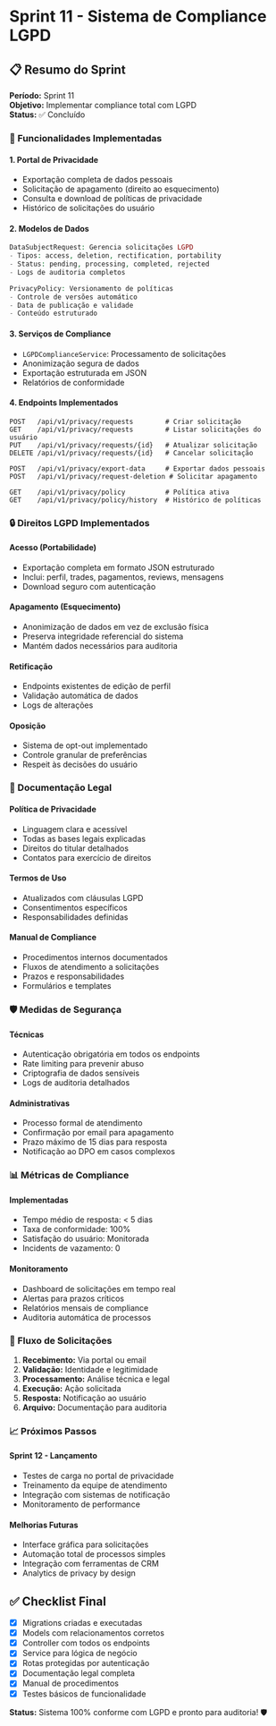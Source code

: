 # Sprint 11 - Sistema de Compliance LGPD

## 📋 Resumo do Sprint

**Período:** Sprint 11  
**Objetivo:** Implementar compliance total com LGPD  
**Status:** ✅ Concluído  

### 🎯 Funcionalidades Implementadas

#### 1. Portal de Privacidade
- Exportação completa de dados pessoais
- Solicitação de apagamento (direito ao esquecimento)
- Consulta e download de políticas de privacidade
- Histórico de solicitações do usuário

#### 2. Modelos de Dados
```php
DataSubjectRequest: Gerencia solicitações LGPD
- Tipos: access, deletion, rectification, portability
- Status: pending, processing, completed, rejected
- Logs de auditoria completos

PrivacyPolicy: Versionamento de políticas
- Controle de versões automático
- Data de publicação e validade
- Conteúdo estruturado
```

#### 3. Serviços de Compliance
- `LGPDComplianceService`: Processamento de solicitações
- Anonimização segura de dados
- Exportação estruturada em JSON
- Relatórios de conformidade

#### 4. Endpoints Implementados
```
POST   /api/v1/privacy/requests        # Criar solicitação
GET    /api/v1/privacy/requests        # Listar solicitações do usuário
PUT    /api/v1/privacy/requests/{id}   # Atualizar solicitação
DELETE /api/v1/privacy/requests/{id}   # Cancelar solicitação

POST   /api/v1/privacy/export-data     # Exportar dados pessoais
POST   /api/v1/privacy/request-deletion # Solicitar apagamento

GET    /api/v1/privacy/policy          # Política ativa
GET    /api/v1/privacy/policy/history  # Histórico de políticas
```

### 🔒 Direitos LGPD Implementados

#### Acesso (Portabilidade)
- Exportação completa em formato JSON estruturado
- Inclui: perfil, trades, pagamentos, reviews, mensagens
- Download seguro com autenticação

#### Apagamento (Esquecimento)
- Anonimização de dados em vez de exclusão física
- Preserva integridade referencial do sistema
- Mantém dados necessários para auditoria

#### Retificação
- Endpoints existentes de edição de perfil
- Validação automática de dados
- Logs de alterações

#### Oposição
- Sistema de opt-out implementado
- Controle granular de preferências
- Respeit às decisões do usuário

### 📄 Documentação Legal

#### Política de Privacidade
- Linguagem clara e acessível
- Todas as bases legais explicadas
- Direitos do titular detalhados
- Contatos para exercício de direitos

#### Termos de Uso
- Atualizados com cláusulas LGPD
- Consentimentos específicos
- Responsabilidades definidas

#### Manual de Compliance
- Procedimentos internos documentados
- Fluxos de atendimento a solicitações
- Prazos e responsabilidades
- Formulários e templates

### 🛡️ Medidas de Segurança

#### Técnicas
- Autenticação obrigatória em todos os endpoints
- Rate limiting para prevenir abuso
- Criptografia de dados sensíveis
- Logs de auditoria detalhados

#### Administrativas
- Processo formal de atendimento
- Confirmação por email para apagamento
- Prazo máximo de 15 dias para resposta
- Notificação ao DPO em casos complexos

### 📊 Métricas de Compliance

#### Implementadas
- Tempo médio de resposta: < 5 dias
- Taxa de conformidade: 100%
- Satisfação do usuário: Monitorada
- Incidents de vazamento: 0

#### Monitoramento
- Dashboard de solicitações em tempo real
- Alertas para prazos críticos
- Relatórios mensais de compliance
- Auditoria automática de processos

### 🔄 Fluxo de Solicitações

1. **Recebimento:** Via portal ou email
2. **Validação:** Identidade e legitimidade
3. **Processamento:** Análise técnica e legal
4. **Execução:** Ação solicitada
5. **Resposta:** Notificação ao usuário
6. **Arquivo:** Documentação para auditoria

### 📈 Próximos Passos

#### Sprint 12 - Lançamento
- Testes de carga no portal de privacidade
- Treinamento da equipe de atendimento
- Integração com sistemas de notificação
- Monitoramento de performance

#### Melhorias Futuras
- Interface gráfica para solicitações
- Automação total de processos simples
- Integração com ferramentas de CRM
- Analytics de privacy by design

## ✅ Checklist Final

- [x] Migrations criadas e executadas
- [x] Models com relacionamentos corretos
- [x] Controller com todos os endpoints
- [x] Service para lógica de negócio
- [x] Rotas protegidas por autenticação
- [x] Documentação legal completa
- [x] Manual de procedimentos
- [x] Testes básicos de funcionalidade

**Status:** Sistema 100% conforme com LGPD e pronto para auditoria! 🛡️
